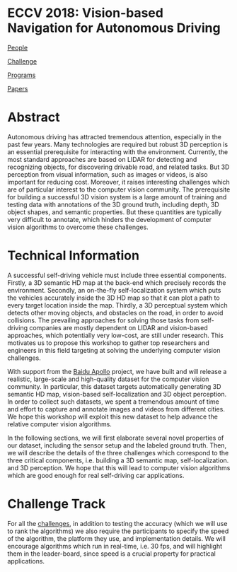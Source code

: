 # ECCV 2018: Vision-based Navigation for Autonomous Driving

[People](ECCV%202018%20Vision-based%20Navigation%20for%20Autonomous%20D%2090714aa024c741fc82df136319de7e5a/People%20a16b3860a47e42dc93772627dccfda07.md)

[Challenge](ECCV%202018%20Vision-based%20Navigation%20for%20Autonomous%20D%2090714aa024c741fc82df136319de7e5a/Challenge%2097323c84d46042a6ae35d43a66909471.md)

[Programs](ECCV%202018%20Vision-based%20Navigation%20for%20Autonomous%20D%2090714aa024c741fc82df136319de7e5a/Programs%204f4765bf9122477ab8631cda1a4a7c39.md)

[Papers](ECCV%202018%20Vision-based%20Navigation%20for%20Autonomous%20D%2090714aa024c741fc82df136319de7e5a/Papers%203aba8f4135444a95826ef44fa48d6380.md)

# **Abstract**

Autonomous driving has attracted tremendous attention, especially in the past few years. Many technologies are required but robust 3D perception is an essential prerequisite for interacting with the environment. Currently, the most standard approaches are based on LIDAR for detecting and recognizing objects, for discovering drivable road, and related tasks. But 3D perception from visual information, such as images or videos, is also important for reducing cost. Moreover, it raises interesting challenges which are of particular interest to the computer vision community. The prerequisite for building a successful 3D vision system is a large amount of training and testing data with annotations of the 3D ground truth, including depth, 3D object shapes, and semantic properties. But these quantities are typically very difficult to annotate, which hinders the development of computer vision algorithms to overcome these challenges.

# **Technical Information**

A successful self-driving vehicle must include three essential components. Firstly, a 3D semantic HD map at the back-end which precisely records the environment. Secondly, an on-the-fly self-localization system which puts the vehicles accurately inside the 3D HD map so that it can plot a path to every target location inside the map. Thirdly, a 3D perceptual system which detects other moving objects, and obstacles on the road, in order to avoid collisions. The prevailing approaches for solving those tasks from self-driving companies are mostly dependent on LIDAR and vision-based approaches, which potentially very low-cost, are still under research. This motivates us to propose this workshop to gather top researchers and engineers in this field targeting at solving the underlying computer vision challenges.

With support from the [Baidu Apollo](http://apollo.auto/) project, we have built and will release a realistic, large-scale and high-quality dataset for the computer vision community. In particular, this dataset targets automatically generating 3D semantic HD map, vision-based self-localization and 3D object perception. In order to collect such datasets, we spent a tremendous amount of time and effort to capture and annotate images and videos from different cities. We hope this workshop will exploit this new dataset to help advance the relative computer vision algorithms.

In the following sections, we will first elaborate several novel properties of our dataset, including the sensor setup and the labeled ground truth. Then, we will describe the details of the three challenges which correspond to the three critical components, i.e. building a 3D semantic map, self-localization. and 3D perception. We hope that this will lead to computer vision algorithms which are good enough for real self-driving car applications.

# **Challenge Track**

For all the [challenges](http://apolloscape.auto/ECCV/challenge.html), in addition to testing the accuracy (which we will use to rank the algorithms) we also require the participants to specify the speed of the algorithm, the platform they use, and implementation details. We will encourage algorithms which run in real-time, i.e. 30 fps, and will highlight them in the leader-board, since speed is a crucial property for practical applications.